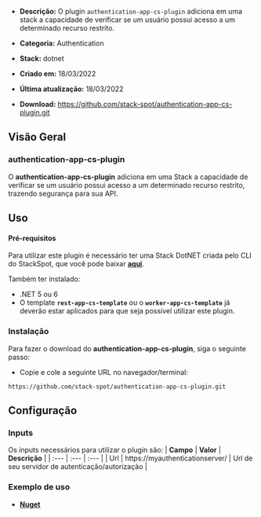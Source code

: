 - **Descrição:** O plugin `authentication-app-cs-plugin` adiciona em uma stack a capacidade de verificar se um usuário possui acesso a um determinado recurso restrito. 

- **Categoria:** Authentication
- **Stack:** dotnet
- **Criado em:** 18/03/2022
- **Última atualização:** 18/03/2022
- **Download:** https://github.com/stack-spot/authentication-app-cs-plugin.git


## **Visão Geral**
### **authentication-app-cs-plugin**

O **authentication-app-cs-plugin** adiciona em uma Stack a capacidade de verificar se um usuário possui acesso a um determinado recurso restrito, trazendo segurança para sua API.

## **Uso**

#### **Pré-requisitos**
Para utilizar este plugin é necessário ter uma Stack DotNET criada pelo CLI do StackSpot, que você pode baixar [**aqui**](https://stackspot.com.br/).

Também ter instalado:
- .NET 5 ou 6 
- O template **`rest-app-cs-template`** ou o **`worker-app-cs-template`** já deverão estar aplicados para que seja possível utilizar este plugin.

### **Instalação**
Para fazer o download do **authentication-app-cs-plugin**, siga o seguinte passo:  

- Copie e cole a seguinte URL no navegador/terminal:

```
https://github.com/stack-spot/authentication-app-cs-plugin.git
```

## **Configuração**

### **Inputs**
Os inputs necessários para utilizar o plugin são:
| **Campo** | **Valor** | **Descrição** |
| :--- | :--- | :--- |
| Url | https://myauthenticationserver/ | Url de seu servidor de autenticação/autorização |

### **Exemplo de uso**
- [**Nuget**](https://www.nuget.org/packages/StackSpot.Authentication/)
